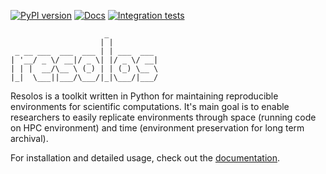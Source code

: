 [![PyPI version](https://badge.fury.io/py/resolos.svg)](https://pypi.org/project/resolos/) 
[![Docs](https://readthedocs.org/projects/resolos/badge/)](https://resolos.readthedocs.io/en/latest/)
[![Integration tests](https://github.com/nuvolos-cloud/resolos/actions/workflows/integration-test.yaml/badge.svg)](https://github.com/nuvolos-cloud/resolos/actions/workflows/integration-test.yaml)


```
                     _           
                    | |          
 _ __ ___  ___  ___ | | ___  ___ 
| '__/ _ \/ __|/ _ \| |/ _ \/ __| 
| | |  __/\__ \ (_) | | (_) \__ \ 
|_|  \___||___/\___/|_|\___/|___/ 
```

Resolos is a toolkit written in Python for maintaining reproducible environments for scientific computations.
It's main goal is to enable researchers to easily replicate environments through space (running code on HPC environment)
and time (environment preservation for long term archival).

For installation and detailed usage, check out the [documentation](https://resolos.readthedocs.io/en/latest/).

